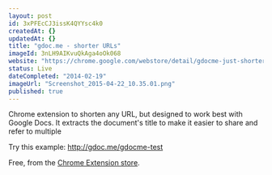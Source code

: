 ```yaml
---
layout: post
id: 3xPFEcCJ3issK4QYYsc4k0
createdAt: {}
updatedAt: {}
title: "gdoc.me - shorter URLs"
imageId: 3nLH9AIKvuQkAga4oOk068
website: "https://chrome.google.com/webstore/detail/gdocme-just-shorter-urls/ggagmkibmgpkogppdkkdeojcmokhmdnh"
status: Live
dateCompleted: "2014-02-19"
imageUrl: "Screenshot_2015-04-22_10.35.01.png"
published: true
---
```


Chrome extension to shorten any URL, but designed to work best with Google Docs. It extracts the document's title to make it easier to share and refer to multiple 

Try this example: http://gdoc.me/gdocme-test

Free, from the [Chrome Extension store](https://chrome.google.com/webstore/detail/gdocme-just-shorter-urls/ggagmkibmgpkogppdkkdeojcmokhmdnh).
